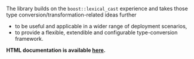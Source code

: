 The library builds on the `boost::lexical_cast` experience and takes those type conversion/transformation-related ideas further 

* to be useful and applicable in a wider range of deployment scenarios, 
* to provide a flexible, extendible and configurable type-conversion framework. 

**HTML documentation is available [here](http://yet-another-user.github.io/convert).**

